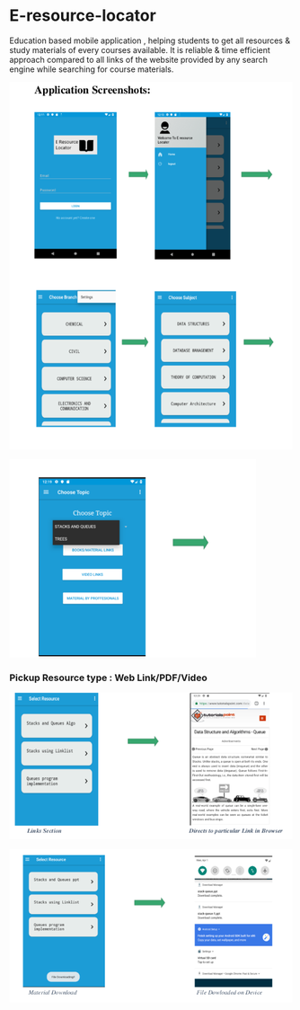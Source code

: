 # E-resource-locator
Education based mobile application , helping students to get all resources & study materials of every courses available. It is reliable & time efficient approach compared to all links of the website provided by any search engine while searching for course materials.

<img src="1.png"></img>

<img src="2.png"></img> <h3>Pickup Resource type : Web Link/PDF/Video</h3>

<img src="3.png"></img>

<img src="4.png"></img>

